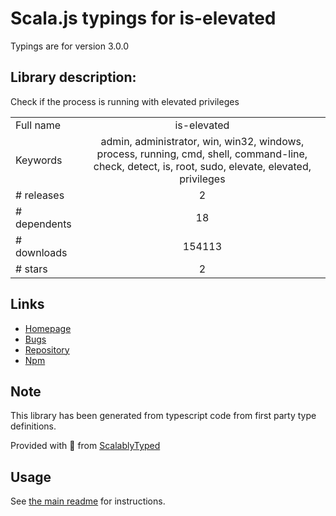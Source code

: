 
# Scala.js typings for is-elevated

Typings are for version 3.0.0

## Library description:
Check if the process is running with elevated privileges

|                    |                 |
| ------------------ | :-------------: |
| Full name          | is-elevated |
| Keywords           | admin, administrator, win, win32, windows, process, running, cmd, shell, command-line, check, detect, is, root, sudo, elevate, elevated, privileges |
| # releases         | 2 |
| # dependents       | 18 |
| # downloads        | 154113 |
| # stars            | 2 |

## Links
- [Homepage](https://github.com/sindresorhus/is-elevated#readme)
- [Bugs](https://github.com/sindresorhus/is-elevated/issues)
- [Repository](https://github.com/sindresorhus/is-elevated)
- [Npm](https://www.npmjs.com/package/is-elevated)
    


## Note
This library has been generated from typescript code from first party type definitions.

Provided with :purple_heart: from [ScalablyTyped](https://github.com/oyvindberg/ScalablyTyped)

## Usage
See [the main readme](../../readme.md) for instructions.



